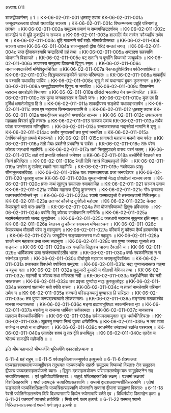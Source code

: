 अध्यायः 011

शाकद्वीपवर्णनम् ॥ 1 ॥
KK-06-02-011-001	धृतराष्ट्र उवाच 
KK-06-02-011-001a	जम्बूखण्डस्त्वया प्रोक्तो यथावदिह सञ्जय ।
KK-06-02-011-001c	विष्कम्भमस्य प्रब्रूहि परिमाणं तु तत्त्वतः ॥
KK-06-02-011-002a	समुद्रस्य प्रमाणं च सम्यगच्छिद्रदर्शनम् ।
KK-06-02-011-002c	शाकद्वीपं च मे ब्रूहि कुशद्वीपं च सञ्जय ॥
KK-06-02-011-003a	शाल्मलिं चैव तत्त्वेन क्रौञ्चद्वीपं तथैव च ।
KK-06-02-011-003c	ब्रूहि गावल्गणे सर्वं राहोः सोमार्कयोस्तथा ॥
KK-06-02-011-004	सञ्जय उवाच 
KK-06-02-011-004a	राजन्सुबहवो द्वीपा यैरिदं सन्ततं जगत् ।
KK-06-02-011-004c	सप्त द्वीपान्प्रवक्ष्यामि चन्द्रादित्यौ ग्रहं तथा ॥
KK-06-02-011-005a	अष्टादश सहस्राणि योजनानि विशाम्पते ।
KK-06-02-011-005c	षट् शतानि च पूर्णानि विष्कम्भो जम्बुपर्वतः ॥
KK-06-02-011-006a	लावणस्य समुद्रस्य विष्कम्भो द्विगुणः स्मृतः ।
KK-06-02-011-006c	नानाजनपदाकीर्णो मणिविद्रुमचित्रितः ॥
KK-06-02-011-007a	नैकधातुविचित्रैश्च पर्वतैरुपशोभितः ।
KK-06-02-011-007c	सिद्धचारणसङ्कीर्णः सागरः परिमण्डलः ॥
KK-06-02-011-008a	शाकद्वीपं च वक्ष्यामि यथावदिह पार्थिव ।
KK-06-02-011-008c	शृणु मे त्वं यथान्यायं ब्रुवतः कुरुनन्दन ॥
KK-06-02-011-009a	जम्बूद्वीपप्रमाणेन द्विगुणः स नराधिप ।
KK-06-02-011-009c	विष्कम्भेण महाराज सागरोऽपि विभागशः ॥
KK-06-02-011-010a	क्षीरोदो भरतश्रेष्ठ येन सम्परिवारितः ।
KK-06-02-011-010c	तत्र पुण्या जनपदास्तत्र न म्रियते जनः ।
KK-06-02-011-010e	कुत एव हि दुर्भिक्षं क्षमातेजोयुता हि ते ॥
KK-06-02-011-011a	शाकद्वीपस्य सङ्क्षेपो यथावद्भरतर्षभ ।
KK-06-02-011-011c	उक्त एष महाराज किमन्यत्कथयामि ते ॥
KK-06-02-011-012	धृतराष्ट्र उवाच 
KK-06-02-011-012a	शाकद्वीपस्य सङ्क्षेपो यथावदिह सञ्जय ।
KK-06-02-011-012c	उक्तस्त्वया महाप्राज्ञ विस्तरं ब्रूहि तत्त्वतः ॥
KK-06-02-011-013	सञ्जय उवाच 
KK-06-02-011-013a	तथैव पर्वता राजन्सप्तात्र मणिभूषिताः ।
KK-06-02-011-013c	रत्नाकरास्तथा नद्यस्तेषां नामानि मे शृणु ॥
KK-06-02-011-014ac	अतीव गुणवत्सर्वं तत्र पुण्यं जनाधिप ॥
KK-06-02-011-015a	देवर्षिगन्धर्वयुतः प्रथमो मेरुरुच्यते ।
KK-06-02-011-015c	प्रागायतो महाराज मलयो नाम पर्वतः ॥
KK-06-02-011-016a	ततो मेघाः प्रवर्तन्ते प्रभवन्ति च सर्वशः ।
KK-06-02-011-016c	ततः परेण कौरव्य जलधारो महागिरिः ॥
KK-06-02-011-017a	ततो नित्युमुपादत्ते वासवः परमं जलम् ।
KK-06-02-011-017c	ततो वर्षं प्रभवति वर्षकाले जनेश्वर ॥
KK-06-02-011-018a	उच्चैर्गिरी रैवतको यत्र नित्यं प्रतिष्ठिता ।
KK-06-02-011-018c	रेवती दिवि नक्षत्रं पितामहकृतो विधिः ॥
KK-06-02-011-019a	उत्तरेण तु राजेन्द्र श्यामो नाम महागिरिः ।
KK-06-02-011-019c	नवमेघप्रभः प्रांशुः श्रीमानुज्ज्वलविग्रहः ।
KK-06-02-011-019e	यतः श्यामत्वमापन्नाः प्रजा जनपदेश्वर ॥
KK-06-02-011-020	धृतराष्ट्र उवाच 
KK-06-02-011-020a	सुमहान्संशयो मेऽद्य प्रोक्तोऽयं सञ्जय त्वया ।
KK-06-02-011-020c	प्रजाः कथं सूतपुत्र सम्प्राप्ताः श्यामतामिह ॥
KK-06-02-011-021	सञ्जय उवाच 
KK-06-02-011-021a	सर्वेष्वेव महाराज द्वीपेषु कुरुनन्दन ।
KK-06-02-011-021c	गौरः कृष्णश्च पतगस्तयोर्वर्णान्तरे नृप ॥
KK-06-02-011-022ac	श्यामो यस्मात्प्रवृत्तो वै तस्माच्छ्यामो गिरिःस्मृतः॥
KK-06-02-011-023a	ततः परं कौरवेन्द्र दुर्गशैलो महोदयः ।
KK-06-02-011-023c	केसरः केसरयुतो यतो वातः प्रवर्तते ॥
KK-06-02-011-024a	तेषां योजनविष्कम्भो द्विगुणः प्रविभागशः ।
KK-06-02-011-024c	वर्षाणि तेषु कौरव्य सप्तोक्तानि मनीषिभिः ॥
KK-06-02-011-025a	महामेरुर्महाकाशो जलदः कुमुदोत्तरः ।
KK-06-02-011-025c	जलधारो महाराज सुकुमार इति स्मृतः ॥
KK-06-02-011-026a	रेवतस्य तु कौमारः श्यामस्य मणिकाञ्चनः ।
KK-06-02-011-026c	केसरस्याथ मौदाकी परेण तु महापुमान् ॥
KK-06-02-011-027a	परिवार्य तु कौरव्य दैर्घ्यं ह्रस्वत्वमेव च ।
KK-06-02-011-027c	जम्बूद्वीपेन सङ्ख्यातस्तस्य मध्ये महाद्रुमः ॥
KK-06-02-011-028a	शाको नाम महाराज प्रजा तस्य सदानुगा ।
KK-06-02-011-028c	तत्र पुण्या जनपदाः पूज्यते तत्र शङ्करः ॥
KK-06-02-011-029a	तत्र गच्छन्ति सिद्धाश्च चारणा दैवतानि च ।
KK-06-02-011-029c	धार्मिकाश्च प्रजा राजंश्चत्वारोऽतीव भारत ॥
KK-06-02-011-030a	वर्णाः स्वकर्मनिरता न च स्तेनोऽत्र दृश्यते ।
KK-06-02-011-030c	दीर्घायुषो महाराज जरामृत्युविवर्जिताः ॥
KK-06-02-011-031a	प्रजास्तत्र विवर्धन्ते वर्षास्विव समुद्रगाः ।
KK-06-02-011-031c	नद्यः पुण्यजलास्तत्र गङ्गा च बहुधा गता ॥
KK-06-02-011-032a	सुकुमारी कुमारी च शीताशी वेणिका तथा ।
KK-06-02-011-032c	महानदी च कौरव्य तथा मणिजला नदी ॥
KK-06-02-011-033a	चक्षुर्वर्धनिका चैव नदी भरतसत्तम ।
KK-06-02-011-033c	तत्र प्रवृत्ताः पुण्योदा नद्यः कुरुकुलोद्वह ॥
KK-06-02-011-034a	सहस्राणां शतान्येव यतो वर्षति वासवः ।
KK-06-02-011-034c	न तासां नामधेयानि परिमाणं तथैव च ॥
KK-06-02-011-035a	शक्यन्ते परिसङ्ख्यातुं पुण्यास्ता हि सरिद्वराः ।
KK-06-02-011-035c	तत्र पुण्या जनपदाश्चत्वारो लोकसम्मताः ॥
KK-06-02-011-036a	मङ्गाश्च मशकाश्चैव मानसा मन्दगास्तथा ।
KK-06-02-011-036c	मङ्गा ब्राह्मणभूयिष्ठाः स्वकर्मनिरता नृप ॥
KK-06-02-011-037a	मशकेषु च राजन्या धार्मिकाः सर्वकामदाः ।
KK-06-02-011-037c	मानसाश्च महाराज वैश्यधर्मोपजीविनः ॥
KK-06-02-011-038a	सर्वकामसमायुक्ताः शूरा धर्मार्थनिश्चिताः ।
KK-06-02-011-038c	शूद्रास्तु मन्दगा नित्यं पुरुषा धर्मशीलिनः ॥
KK-06-02-011-039a	न तत्र राजा राजेन्द्र न दण्डो न च दण्डिकाः ।
KK-06-02-011-039c	स्वधर्मेणैव धर्मज्ञास्ते रक्षन्ति परस्परम् ॥
KK-06-02-011-040a	एतावदेव शक्यं तु तत्र द्वीपे प्रभाषितुम् ।
KK-06-02-011-040c	एतदेव च श्रोतव्यं शाकद्वीपे महौजसि ॥ ॥

इति श्रीमन्महाभारते भीष्मपर्वणि भूमिपर्वणि एकादशोऽध्यायः ॥

6-11-4 ग्रहं राहुम् ॥ 6-11-5 पर्वताकृतित्वाज्जम्बुपर्वत इत्युच्यते ॥ 6-11-6 क्षेत्रफलतः पञ्चसहस्रायामत्वाज्जम्बूद्वीपस्य तदुभयतः पञ्चपञ्चभिः सहस्रैः समुद्रस्य विष्कम्भो विस्तारः तेन समुद्रस्य द्वीपस्य पञ्चदशसहस्रयोजनो व्यासः । द्विगुणः दशसहस्रयोजनः परिमण्डलश्चेदुभयतः समुद्रवेष्टनेन सह चत्वारिंशत्सहस्रः । एवं तृतीयोऽशीतिसहस्रः । चतुर्थः षष्टिसहस्राधिकं लक्षम् । पञ्चमो लक्षत्रयं विंशतिसहस्राणि । षष्ठो लक्षषट्कं चत्वारिंशत्सहस्राणि । सप्तमो द्वादशलक्षाण्यशीतिसहस्राणि । एतेषां सङ्कलने पञ्चविंशतिलक्षाणि पञ्चत्रिंशत्सहस्राणि योजनानि सप्तानां द्वीपानां समुद्राणां विस्तारः ॥ 6-11-18 रेवती ज्योतिर्मण्डलरूपेण दिवि विभ्रम्यमाणापि दिव्येन रूपेणात्रापि वर्तते एव । विधिर्मर्यादा पितामहेन कृता ॥ 6-11-21 पतगवर्णं व्याचष्टे तयोरिति । मिश्रो वर्णः पतग इत्यर्थः ॥ 6-11-22 यस्मात् श्यामो गिरिस्तस्मात्तत्स्थानां श्यामो वर्णः प्रवृत्त इत्यर्थः ॥
